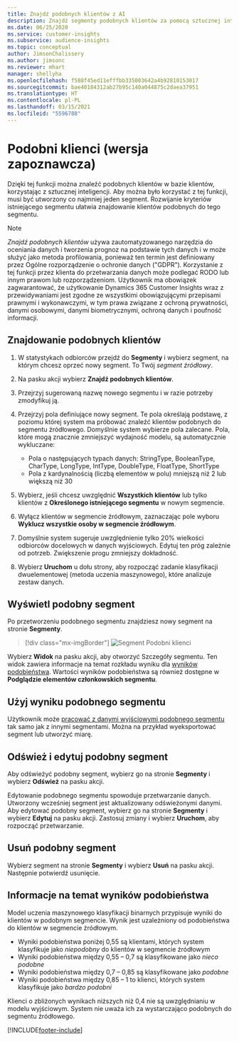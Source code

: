 ```yaml
---
title: Znajdź podobnych klientów z AI
description: Znajdź segmenty podobnych klientów za pomocą sztucznej inteligencji.
ms.date: 06/25/2020
ms.service: customer-insights
ms.subservice: audience-insights
ms.topic: conceptual
author: JimsonChalissery
ms.author: jimsonc
ms.reviewer: mhart
manager: shellyha
ms.openlocfilehash: f588f45ed11efffbb335003642a4b92810153017
ms.sourcegitcommit: bae40184312ab27b95c140a044875c2daea37951
ms.translationtype: HT
ms.contentlocale: pl-PL
ms.lasthandoff: 03/15/2021
ms.locfileid: "5596788"
---
```

# <a name="similar-customers-preview"></a>Podobni klienci (wersja zapoznawcza)

Dzięki tej funkcji można znaleźć podobnych klientów w bazie klientów, korzystając z sztucznej inteligencji. Aby można było korzystać z tej funkcji, musi być utworzony co najmniej jeden segment. Rozwijanie kryteriów istniejącego segmentu ułatwia znajdowanie klientów podobnych do tego segmentu.

> [!NOTE]
> *Znajdź podobnych klientów* używa zautomatyzowanego narzędzia do oceniania danych i tworzenia prognoz na podstawie tych danych i w może służyć jako metoda profilowania, ponieważ ten termin jest definiowany przez Ogólne rozporządzenie o ochronie danych ("GDPR"). Korzystanie z tej funkcji przez klienta do przetwarzania danych może podlegać RODO lub innym prawom lub rozporządzeniom. Użytkownik ma obowiązek zagwarantować, że użytkowanie Dynamics 365 Customer Insights wraz z przewidywaniami jest zgodne ze wszystkimi obowiązującymi przepisami prawnymi i wykonawczymi, w tym prawa związane z ochroną prywatności, danymi osobowymi, danymi biometrycznymi, ochroną danych i poufność informacji.

## <a name="finding-similar-customers"></a>Znajdowanie podobnych klientów

1. W statystykach odbiorców przejdź do **Segmenty** i wybierz segment, na którym chcesz oprzeć nowy segment. To Twój *segment źródłowy*.

1. Na pasku akcji wybierz **Znajdź podobnych klientów**.

1. Przejrzyj sugerowaną nazwę nowego segmentu i w razie potrzeby zmodyfikuj ją.

1. Przejrzyj pola definiujące nowy segment. Te pola określają podstawę, z poziomu której system ma próbować znaleźć klientów podobnych do segmentu źródłowego. Domyślnie system wybierze pola zalecane.
  Pola, które mogą znacznie zmniejszyć wydajność modelu, są automatycznie wykluczane:
  
   - Pola o następujących typach danych: StringType, BooleanType, CharType, LongType, IntType, DoubleType, FloatType, ShortType
   - Pola z kardynalnością (liczbą elementów w polu) mniejszą niż 2 lub większą niż 30

1. Wybierz, jeśli chcesz uwzględnić **Wszystkich klientów** lub tylko klientów z **Określonego istniejącego segmentu** w nowym segmencie.

1. Wyłącz klientów w segmencie źródłowym, zaznaczając pole wyboru **Wyklucz wszystkie osoby w segmencie źródłowym**.

1. Domyślnie system sugeruje uwzględnienie tylko 20% wielkości odbiorców docelowych w danych wyjściowych. Edytuj ten próg zależnie od potrzeb. Zwiększenie progu zmniejszy dokładność.

1. Wybierz **Uruchom** u dołu strony, aby rozpocząć zadanie klasyfikacji dwuelementowej (metoda uczenia maszynowego), które analizuje zestaw danych.

## <a name="view-the-similar-segment"></a>Wyświetl podobny segment

Po przetworzeniu podobnego segmentu znajdziesz nowy segment na stronie **Segmenty**.

> [!div class="mx-imgBorder"]
> ![Segment Podobni klienci](media/expanded-segment.png "Segment Podobni klienci")

Wybierz **Widok** na pasku akcji, aby otworzyć Szczegóły segmentu. Ten widok zawiera informacje na temat rozkładu wyniku dla [wyników podobieństwa](#about-similarity-scores). Wartości wyników podobieństwa są również dostępne w **Podglądzie elementów członkowskich segmentu**.

## <a name="use-the-output-of-a-similar-segment"></a>Użyj wyniku podobnego segmentu

Użytkownik może [pracować z danymi wyjściowymi podobnego segmentu](segments.md) tak samo jak z innymi segmentami. Można na przykład wyeksportować segment lub utworzyć miarę.

## <a name="refresh-and-edit-a-similar-segment"></a>Odśwież i edytuj podobny segment

Aby odświeżyć podobny segment, wybierz go na stronie **Segmenty** i wybierz **Odśwież** na pasku akcji.

Edytowanie podobnego segmentu spowoduje przetwarzanie danych. Utworzony wcześniej segment jest aktualizowany odświeżonymi danymi.    
Aby edytować podobny segment, wybierz go na stronie **Segmenty** i wybierz **Edytuj** na pasku akcji. Zastosuj zmiany i wybierz **Uruchom**, aby rozpocząć przetwarzanie.

## <a name="delete-a-similar-segment"></a>Usuń podobny segment

Wybierz segment na stronie **Segmenty** i wybierz **Usuń** na pasku akcji. Następnie potwierdź usunięcie.

## <a name="about-similarity-scores"></a>Informacje na temat wyników podobieństwa

Model uczenia maszynowego klasyfikacji binarnych przypisuje wyniki do klientów w podobnym segmencie. Wynik jest uzależniony od podobieństwa do klientów w segmencie źródłowym.

- Wyniki podobieństwa poniżej 0,55 są klientami, których system klasyfikuje jako *niepodobny* do klientów w segmencie źródłowym
- Wyniki podobieństwa między 0,55 – 0,7 są klasyfikowane jako *nieco podobne*
- Wyniki podobieństwa między 0,7 – 0,85 są klasyfikowane jako *podobne*
- Wyniki podobieństwa między 0,85 – 1 to klienci, których system klasyfikuje jako *bardzo podobni*

Klienci o zbliżonych wynikach niższych niż 0,4 nie są uwzględnianiu w modelu wyjściowym. System nie uważa ich za wystarczająco podobnych do segmentu źródłowego.


[!INCLUDE[footer-include](../includes/footer-banner.md)]